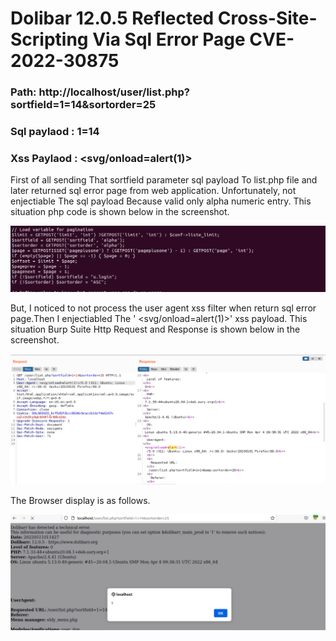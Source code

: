 # Dolibar 12.0.5 Reflected Cross-Site-Scripting Via Sql Error Page CVE-2022-30875
### Path: http://localhost/user/list.php?sortfield=1=14&sortorder=25
### Sql paylaod : 1=14
### Xss Paylaod :  <svg/onload=alert(1)>

First of all sending That sortfield parameter sql payload To list.php file and later returned sql error page  from web application. Unfortunately, not enjectiable The sql payload Because valid only alpha numeric entry. This situation php code is shown below in the screenshot.

![](https://github.com/mustgundogdu/Research/blob/main/Dolibar_12.0.5-ReflectedXSS/alphanumeric.PNG)


But, I noticed to not process the user agent xss filter when return sql error page.Then I enjectiabled The ' <svg/onload=alert(1)>' xss payload.
This situation Burp Suite Http Request and Response is shown below in the screenshot.

![](https://github.com/mustgundogdu/Research/blob/main/Dolibar_12.0.5-ReflectedXSS/dolibarxssviasqlerror.PNG)

 
The Browser display is as follows.


![](https://github.com/mustgundogdu/Research/blob/main/Dolibar_12.0.5-ReflectedXSS/dolibarxss2.PNG)
